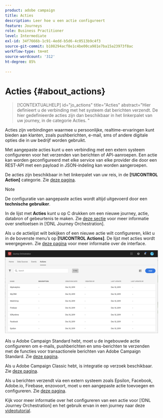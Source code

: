 ```yaml
---
product: adobe campaign
title: Acties
description: Leer hoe u een actie configureert
feature: Journeys
role: Business Practitioner
level: Intermediate
exl-id: 34f7666b-1c91-4edd-b5d6-4c0513b9c4f3
source-git-commit: b108294acf8e1c4be00ca981e7ba15a23973f8ac
workflow-type: tm+mt
source-wordcount: '312'
ht-degree: 85%

---
```


# Acties {#about_actions}

>[!CONTEXTUALHELP]
>id="jo_actions"
>title="Acties"
>abstract="Hier definieert u de verbinding met het systeem dat berichten verzendt. De hier gedefinieerde acties zijn dan beschikbaar in het linkerpalet van uw journey, in de categorie Acties. "

Acties zijn verbindingen waarmee u persoonlijke, realtime-ervaringen kunt bieden aan klanten, zoals pushberichten, e-mail, sms of andere digitale opties die in uw bedrijf worden gebruikt.

Met aangepaste acties kunt u een verbinding met een extern systeem configureren voor het verzenden van berichten of API-aanroepen. Een actie kan worden geconfigureerd met elke service van elke provider die door een REST-API met een payload in JSON-indeling kan worden aangeroepen.

De acties zijn beschikbaar in het linkerpalet van uw reis, in de **[!UICONTROL Action]** categorie. Zie [deze pagina](../building-journeys/about-action-activities.md).

>[!NOTE]
>
>De configuratie van aangepaste acties wordt altijd uitgevoerd door een **technische gebruiker**.

In de lijst met **Acties** kunt u op C drukken om een nieuwe journey, actie, databron of gebeurtenis te maken. Zie [deze sectie](../about/user-interface.md#section_ksq_zr1_ffb) voor meer informatie over sneltoetsen in [!DNL Journey Orchestration].

Als u de actielijst wilt bekijken of een nieuwe actie wilt configureren, klikt u in de bovenste menu’s op **[!UICONTROL Actions]**. De lijst met acties wordt weergegeven. Zie [deze pagina](../about/user-interface.md) voor meer informatie over de interface.

![](../assets/custom1.png)

Als u Adobe Campaign Standard hebt, moet u de ingebouwde actie configureren om e-mails, pushberichten en sms-berichten te verzenden met de functies voor transactionele berichten van Adobe Campaign Standard. Zie [deze pagina](../action/working-with-adobe-campaign.md).

Als u Adobe Campaign Classic hebt, is integratie op verzoek beschikbaar. Zie [deze pagina](../action/acc-action.md).

Als u berichten verzendt via een extern systeem zoals Epsilon, Facebook, Adobe.io, Firebase, enzovoort, moet u een aangepaste actie toevoegen en configureren. Zie [deze pagina](../action/about-custom-action-configuration.md).

Kijk voor meer informatie over het configureren van een actie voor [!DNL Journey Orchestration] en het gebruik ervan in een journey naar deze [videotutorial](https://docs.adobe.com/content/help/nl-NL/journey-orchestration-learn/tutorials/configure-actions.html).
